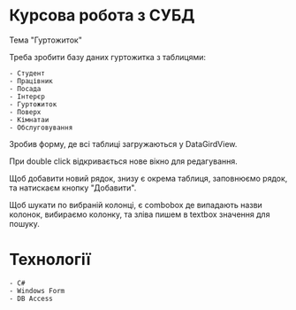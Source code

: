 # Курсова робота з СУБД
Тема "Гуртожиток"

Треба зробити базу даних гуртожитка з таблицями:

    - Студент
    - Працівник
    - Посада
    - Інтерєр
    - Гуртожиток
    - Поверх
    - Кімнатаи
    - Обслуговування

Зробив форму, де всі таблиці загружаються у DataGirdView.

При double click відкривається нове вікно для редагування.

Щоб добавити новий рядок, знизу є окрема таблиця, заповнюємо рядок, та натискаєм кнопку "Добавити".

Щоб шукати по вибраній колонці, є combobox де випадають назви колонок, вибираємо колонку, та зліва пишем в textbox значення для пошуку.

# Технології

    - C#
    - Windows Form
    - DB Access
